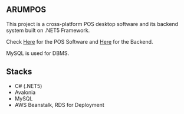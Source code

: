 ## ARUMPOS

This project is a cross-platform POS desktop software and its backend system built on .NET5 Framework.

Check [Here](https://github.com/yansigit/ARUMPOS/tree/master/ARUMPOS) for the POS Software and [Here](https://github.com/yansigit/ARUMPOS/tree/master/DotnetAWSBeanstalkBackend) for the Backend.

MySQL is used for DBMS.

## Stacks

- C# (.NET5)
- Avalonia
- MySQL
- AWS Beanstalk, RDS for Deployment
